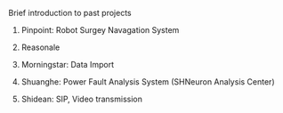 Brief introduction to past projects

1) Pinpoint: Robot Surgey Navagation System

2) Reasonale

3) Morningstar: Data Import

4) Shuanghe: Power Fault Analysis System (SHNeuron Analysis Center)

5) Shidean: SIP, Video transmission
